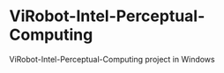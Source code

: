 ViRobot-Intel-Perceptual-Computing
===================================

ViRobot-Intel-Perceptual-Computing project in Windows
